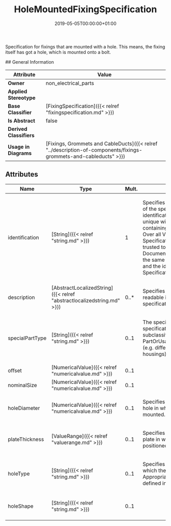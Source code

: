 ﻿---
title: HoleMountedFixingSpecification
toc: false
type: specs
date: "2019-05-05T00:00:00+01:00"
draft: false
menu_name: vec120

# Prev/next pager order (if `docs_section_pager` enabled in `params.toml`)
weight: 
---
<html>   <head>     </head>   <body>     <p> Specification for fixings that are mounted with a hole. This means, the fixing itself has got a hole, which is mounted onto a bolt.      </p>    </body> </html> 
## General Information

| Attribute               | Value |
|-------------------------|-------|
| **Owner**               | non_electrical_parts |
| **Applied Stereotype**  |   |
| **Base Classifier**     | [FixingSpecification]({{< relref "fixingspecification.md" >}})<br/>  |
| **Is Abstract**         | false |
| **Derived Classifiers** |   |
| **Usage in Diagrams**   | [Fixings, Grommets and CableDucts]({{< relref "../description-of-components/fixings-grommets-and-cableducts" >}})<br/>  |

## Attributes
|  Name  |  Type  |  Mult.  |  Description  |  Owning Classifier  |
|--------|--------|---------|---------------|--------------|
|identification | [String]({{< relref "string.md" >}}) | 1 | <html>   <head>     </head>   <body>     <p> Specifies a unique identification of the specification. The identification is guaranteed to be unique within the document containing the specification. Over all VEC-documents a Specification-instance can be trusted to be identical if the DocumentVersion-instance is the same (see DocumentVersion) and the identification of the Specification is the same.      </p>    </body> </html>  | [Specification]({{< relref "specification.md" >}}) |
|description | [AbstractLocalizedString]({{< relref "abstractlocalizedstring.md" >}}) | 0..* | <html>   <head>     </head>   <body>     <p> Specifies additional, human readable information about the specification.      </p>    </body> </html>  | [Specification]({{< relref "specification.md" >}}) |
|specialPartType | [String]({{< relref "string.md" >}}) | 0..1 | <html><body><p>The specialPartType allows the specification of subclassifications for a PartOrUsageRelatedSpecification (e.g. different types of connector housings).  </p></body></html> | [PartOrUsageRelatedSpecification]({{< relref "partorusagerelatedspecification.md" >}}) |
|offset | [NumericalValue]({{< relref "numericalvalue.md" >}}) | 0..1 |  | [FixingSpecification]({{< relref "fixingspecification.md" >}}) |
|nominalSize | [NumericalValue]({{< relref "numericalvalue.md" >}}) | 0..1 |  | [FixingSpecification]({{< relref "fixingspecification.md" >}}) |
|holeDiameter | [NumericalValue]({{< relref "numericalvalue.md" >}}) | 0..1 | <html>   <head>     </head>   <body>     <p> Specifies the diameter of the hole in which the fixing is mounted.      </p>    </body> </html>  | [HoleMountedFixingSpecification]({{< relref "holemountedfixingspecification.md" >}}) |
|plateThickness | [ValueRange]({{< relref "valuerange.md" >}}) | 0..1 | <html><body><p>Specifies the thickness of the plate in which the hole is positioned. </p></body></html> | [HoleMountedFixingSpecification]({{< relref "holemountedfixingspecification.md" >}}) |
|holeType | [String]({{< relref "string.md" >}}) | 0..1 | <html>   <head>     </head>   <body>     <p> Specifies the type of the hole in which the fixing can be mounted. Appropriate values should be defined in a conformance class.      </p>    </body> </html>  | [HoleMountedFixingSpecification]({{< relref "holemountedfixingspecification.md" >}}) |
|holeShape | [String]({{< relref "string.md" >}}) | 0..1 | <html>   <head>     </head>   <body>   </body> </html>  | [HoleMountedFixingSpecification]({{< relref "holemountedfixingspecification.md" >}}) |

